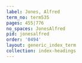 ```yaml
---
label: Jones, Alfred
term_no: term535
pages: 455|776
no_spaces: JonesAlfred
pid: jonesalfred
order: '0494'
layout: generic_index_term
collection: index-headings
---
```

